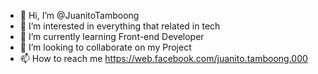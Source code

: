 - 👋 Hi, I’m @JuanitoTamboong
- 👀 I’m interested in everything that related in tech
- 🌱 I’m currently learning  Front-end Developer
- 💞️ I’m looking to collaborate on my Project
- 📫 How to reach me https://web.facebook.com/juanito.tamboong.000

<!---
JuanitoTamboong/JuanitoTamboong is a ✨ special ✨ repository because its `README.md` (this file) appears on your GitHub profile.
You can click the Preview link to take a look at your changes.
--->
